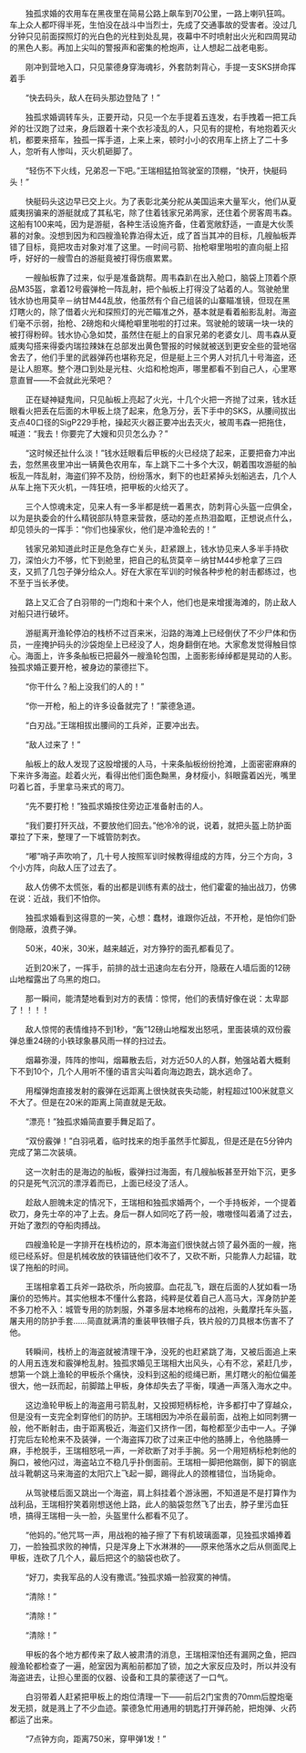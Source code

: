 　　独孤求婚的农用车在黑夜里在简易公路上飙车到70公里，一路上喇叭狂鸣。车上众人都吓得半死，生怕没在战斗中当烈士，先成了交通事故的受害者。没过几分钟只见前面探照灯的光白色的光柱到处乱晃，夜幕中不时喷射出火光和四周晃动的黑色人影。再加上尖叫的警报声和密集的枪炮声，让人想起二战老电影。

　　刚冲到营地入口，只见蒙德身穿海魂衫，外套防刺背心，手提一支SKS拼命挥着手

　　“快去码头，敌人在码头那边登陆了！”

　　独孤求婚调转车头，正要开动，只见一个左手提着五连发，右手拽着一把工兵斧的壮汉跑了过来，身后跟着十来个衣衫凌乱的人，只见有的提枪，有地抱着灭火机，都要来搭车，独孤一挥手道，上来上来，顿时小小的农用车上挤上了二十多人，忽听有人惨叫，灭火机砸脚了。

　　“轻伤不下火线，兄弟忍一下吧。”王瑞相猛拍驾驶室的顶棚，“快开，快艇码头！”

　　快艇码头这边早已交上火。为了表彰北美分舵从美国运来大量军火，他们从夏威夷拐骗来的游艇就成了其私宅，除了住着钱家兄弟两家，还住着个房客周韦森。这船有100来吨，因为是游艇，各种生活设施齐备，住着宽敞舒适，一直是大伙羡慕的对象。没想到因为和四艘渔轮靠泊得太近，成了首当其冲的目标，几艘舢板弄错了目标，竟把攻击对象对准了这里。一时间弓箭、抬枪噼里啪啦的直向艇上招呼，好好的一艘雪白的游艇竟被打得伤痕累累。

　　一艘舢板靠了过来，似乎是准备跳帮。周韦森趴在出入舱口，脑袋上顶着个原品M35盔，拿着12号霰弹枪一阵乱射，把个舢板上打得没了站着的人。驾驶舱里钱水协也用莫辛－纳甘M44乱放，他虽然有个自己组装的山寨瞄准镜，但现在黑灯瞎火的，除了借着火光和探照灯的光芒瞄准之外，基本就是看着船影乱射。海盗们毫不示弱，抬枪、2磅炮和火绳枪噼里啪啦的打过来。驾驶舱的玻璃一块一块的被打得粉碎。钱水协心急如焚，虽然住在艇上的自家兄弟的老婆女儿、周韦森从夏威夷勾搭来得委内瑞拉辣妹在总部发出黄色警报的时候就被送到更安全些的营地宿舍去了，他们手里的武器弹药也堪称充足，但是艇上三个男人对抗几十号海盗，还是让人胆寒。整个港口到处是光柱、火焰和枪炮声，哪里都看不到自己人，心里寒意直冒——不会就此光荣吧？

　　正在疑神疑鬼间，只见舢板上亮起了火光，十几个火把一齐抛了过来，钱水廷眼看火把丢在后面的木甲板上烧了起来，危急万分，丢下手中的SKS，从腰间拔出支点40口径的SigP229手枪，操起灭火器正要冲出去灭火，被周韦森一把拖住，喊道：“我去！你要完了大嫂和贝贝怎么办？”

　　“这时候还扯什么淡！”钱水廷眼看后甲板的火已经烧了起来，正要把奋力冲出去，忽然黑夜里冲出一辆黄色农用车，车上跳下二十多个大汉，朝着围攻游艇的舢板乱一阵乱射，海盗们猝不及防，纷纷落水，剩下的也赶紧掉头划船逃去，几个人从车上拖下灭火机，一阵狂喷，把甲板的火给灭了。

　　三个人惊魂未定，见来人有一多半都是统一着黑衣，防刺背心头盔一应俱全，以为是执委会的什么精锐部队特意来营救，感动的差点热泪盈眶，正想说点什么，却见领头的一挥手：“你们也操家伙，他们是冲渔轮去的！”

　　钱家兄弟知道此时正是危急存亡关头，赶紧跟上，钱水协见来人多半手持砍刀，深怕火力不够，忙下到舱里，把自己的私货莫辛－纳甘M44步枪拿了三四支，又抓了几包子弹分给众人。好在大家在军训的时候各种步枪的射击都练过，也不至于当长矛使。

　　路上又汇合了白羽带的一门炮和十来个人，他们也是来增援海滩的，防止敌人对船只进行破坏。

　　游艇离开渔轮停泊的栈桥不过百来米，沿路的海滩上已经倒伏了不少尸体和伤员，一座掩护码头的沙袋炮垒上已经没了人，炮身翻倒在地。大家愈发觉得触目惊心。海面上，许多条舢板已把最外一艘渔轮包围，上面影影绰绰都是晃动的人影。独孤求婚正要开枪，被身边的蒙德拦下。

　　“你干什么？船上没我们的人的！”

　　“你一开枪，船上的许多设备就完了！”蒙德急道。

　　“白刃战。”王瑞相拔出腰间的工兵斧，正要冲出去。

　　“敌人过来了！”

　　舢板上的敌人发现了这股增援的人马，十来条舢板纷纷抢滩，上面密密麻麻的下来许多海盗。趁着火光，看得出他们面色黝黑，身材瘦小，斜眼露着凶光，嘴里叼着匕首，手里拿马来式的弯刀。

　　“先不要打枪！”独孤求婚按住旁边正准备射击的人。

　　“我们要打歼灭战，不要放他们回去。”他冷冷的说，说着，就把头盔上防护面罩拉了下来，整理了一下城管防刺衣。

　　“嘟”哨子声吹响了，几十号人按照军训时候教得组成的方阵，分三个方向，3个小方阵，向敌人压了过去了。

　　敌人仿佛不太慌张，看的出都是训练有素的战士，他们霍霍的抽出战刀，仿佛在说：近战，我们不怕你。

　　独孤求婚看到这得意的一笑，心想：蠢材，谁跟你近战，不开枪，是怕你们卧倒隐蔽，浪费子弹。

　　50米，40米，30米，越来越近，对方狰狞的面孔都看见了。

　　近到20米了，一挥手，前排的战士迅速向左右分开，隐蔽在人墙后面的12磅山地榴露出了乌黑的炮口。

　　那一瞬间，能清楚地看到对方的表情：惊愕，他们的表情好像在说：太卑鄙了！！！！

　　敌人惊愕的表情维持不到1秒，“轰”12磅山地榴发出怒吼，里面装填的双份霰弹总重24磅的小铁球象暴风雨一样的扫过去。

　　烟幕弥漫，阵阵的惨叫，烟幕散去后，对方近50人的人群，勉强站着大概剩下不到10个，几个人用听不懂的语言尖叫着向海边跑去，跳水逃命了。

　　用榴弹炮直接发射的霰弹在远距离上很快就丧失动能，射程超过100米就意义不大了。但是在20米的距离上简直就是无敌。

　　“漂亮！”独孤求婚简直要手舞足蹈了。

　　“双份霰弹！”白羽吼着，临时找来的炮手虽然手忙脚乱，但是还是在5分钟内完成了第二次装填。

　　这一次射击的是海边的舢板，霰弹扫过海面，有几艘舢板甚至开始下沉，更多的只是死气沉沉的漂浮着而已，上面已经没了活人。

　　趁敌人胆魄未定的情况下，王瑞相和独孤求婚两个，一个手持板斧，一个提着砍刀，身先士卒的冲了上去。身后一群人如同吃了药一般，嗷嗷怪叫着涌了过去，开始了激烈的夺船肉搏战。

　　四艘渔轮是一字排开在栈桥边的，原本海盗们很快就占领了最外面的一艘，拖缆已经系好。但是机械收放的铁锚链他们收不了，又砍不断，只能靠人力起锚，耽误了拖船的时间。

　　王瑞相拿着工兵斧一路砍杀，所向披靡。血花乱飞，跟在后面的人犹如看一场廉价的恐怖片。其实他根本不懂什么套路，纯粹是仗着自己人高马大，浑身防护差不多刀枪不入：城管专用的防刺服，外罩多层本地棉布的战袍，头戴摩托车头盔，屠夫用的防护手套……简直就满清的重装甲铁帽子兵，铁片般的刀具根本伤害不了他。

　　转瞬间，栈桥上的海盗就被清理干净，没死的也赶紧跳了海，又被后面追上来的人用五连发和霰弹枪乱射。独孤求婚见王瑞相大出风头，心有不忿，紧赶几步，想第一个跳上渔轮的甲板杀个痛快，没料到这船的缆绳已断，黑灯瞎火的船位偏差很大，他一跃而起，前脚踏上甲板，身体却失去了平衡，噗通一声落入海水之中。

　　这边渔轮甲板上的海盗用弓箭乱射，又投掷短柄标枪，许多都打中了穿越众，但是没有一支完全刺穿他们的防护。王瑞相因为冲杀在最前面，战袍上如同刺猬一般，他不断射击，由于距离极近，海盗们又挤作一团，每枪都至少击中一人。子弹打完后左轮枪来不及装弹，一个海盗挥刀砍了过来正中他的胳膊上，令他胳膊一麻，手枪脱手，王瑞相怒吼一声，一斧砍断了对手手腕。另一个用短柄标枪刺他的胸口，被他闪过，海盗站立不稳几乎扑倒面前。王瑞相一脚把他踹倒，脚下的钢底战斗靴朝这马来海盗的太阳穴上飞起一脚，踢得此人的颈椎错位，当场毙命。

　　从驾驶楼后面又跳出一个海盗，肩上斜挂着个游泳圈，不知道是不是打算作为战利品，王瑞相狞笑着刚想送他上路，此人的脑袋忽然飞了出去，脖子里污血狂喷，搞得王瑞相一头一脸，头盔里什么都看不见了。

　　“他妈的。”他咒骂一声，用战袍的袖子擦了下有机玻璃面罩，见独孤求婚捧着刀，一脸独孤求败的神情，只是浑身上下水淋淋的——原来他落水之后从侧面爬上甲板，连砍了几个人，最后把这个的脑袋也砍了。

　　“好刀，卖我军品的人没有撒谎。”独孤求婚一脸寂寞的神情。

　　“清除！”

　　“清除！”

　　“清除！”

　　甲板的各个地方都传来了敌人被肃清的消息，王瑞相深怕还有漏网之鱼，把四艘渔轮都检查了一遍，舱室因为离船前都加了锁，加之大家反应及时，所以并没有海盗进去，让担心里面的仪器、设备和工具的蒙德送了一口气。

　　白羽带着人赶紧把甲板上的炮位清理一下——前后2门宝贵的70mm后膛炮毫发无损，就是溅上了不少血迹。蒙德急忙用通用的钥匙打开弹药舱，把炮弹、火药都运了出来。

　　“7点钟方向，距离750米，穿甲弹1发！”
